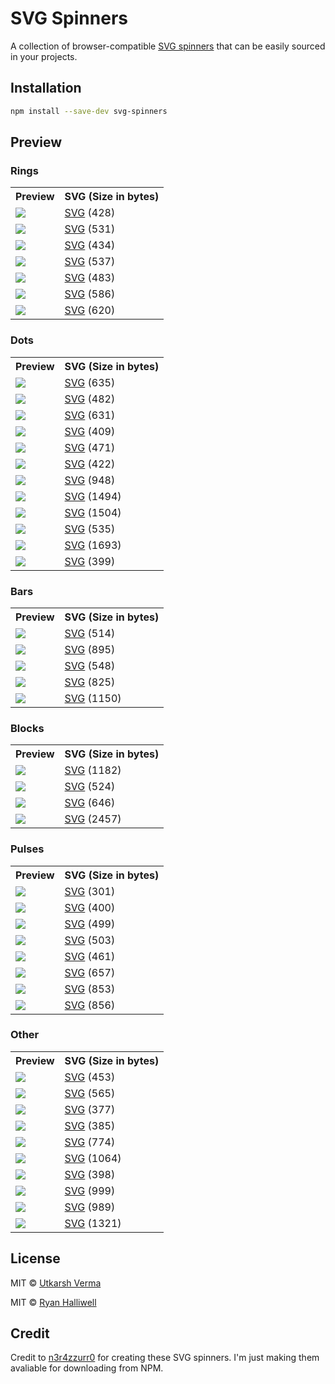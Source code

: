 # SVG Spinners

A collection of browser-compatible [SVG spinners](https://github.com/n3r4zzurr0/svg-spinners) that can be easily sourced in your projects.

## Installation

```sh
npm install --save-dev svg-spinners
```

## Preview

### Rings

<table><tbody><tr><th>Preview</th><th>SVG (Size in bytes)</th></tr><tr><td><picture><source media="(prefers-color-scheme: dark)" srcset="https://raw.githubusercontent.com/rayliwell/svg-spinners/main/preview/90-ring-white-36.svg"><img src="https://raw.githubusercontent.com/rayliwell/svg-spinners/main/preview/90-ring-black-36.svg"></picture></td><td><a href="https://github.com/n3r4zzurr0/svg-spinners/blob/main/svg-css/90-ring.svg">SVG</a> (428)</td></tr><tr><td><picture><source media="(prefers-color-scheme: dark)" srcset="https://raw.githubusercontent.com/rayliwell/svg-spinners/main/preview/90-ring-with-bg-white-36.svg"><img src="https://raw.githubusercontent.com/rayliwell/svg-spinners/main/preview/90-ring-with-bg-black-36.svg"></picture></td><td><a href="https://github.com/n3r4zzurr0/svg-spinners/blob/main/svg-css/90-ring-with-bg.svg">SVG</a> (531)</td></tr><tr><td><picture><source media="(prefers-color-scheme: dark)" srcset="https://raw.githubusercontent.com/rayliwell/svg-spinners/main/preview/180-ring-white-36.svg"><img src="https://raw.githubusercontent.com/rayliwell/svg-spinners/main/preview/180-ring-black-36.svg"></picture></td><td><a href="https://github.com/n3r4zzurr0/svg-spinners/blob/main/svg-css/180-ring.svg">SVG</a> (434)</td></tr><tr><td><picture><source media="(prefers-color-scheme: dark)" srcset="https://raw.githubusercontent.com/rayliwell/svg-spinners/main/preview/180-ring-with-bg-white-36.svg"><img src="https://raw.githubusercontent.com/rayliwell/svg-spinners/main/preview/180-ring-with-bg-black-36.svg"></picture></td><td><a href="https://github.com/n3r4zzurr0/svg-spinners/blob/main/svg-css/180-ring-with-bg.svg">SVG</a> (537)</td></tr><tr><td><picture><source media="(prefers-color-scheme: dark)" srcset="https://raw.githubusercontent.com/rayliwell/svg-spinners/main/preview/270-ring-white-36.svg"><img src="https://raw.githubusercontent.com/rayliwell/svg-spinners/main/preview/270-ring-black-36.svg"></picture></td><td><a href="https://github.com/n3r4zzurr0/svg-spinners/blob/main/svg-css/270-ring.svg">SVG</a> (483)</td></tr><tr><td><picture><source media="(prefers-color-scheme: dark)" srcset="https://raw.githubusercontent.com/rayliwell/svg-spinners/main/preview/270-ring-with-bg-white-36.svg"><img src="https://raw.githubusercontent.com/rayliwell/svg-spinners/main/preview/270-ring-with-bg-black-36.svg"></picture></td><td><a href="https://github.com/n3r4zzurr0/svg-spinners/blob/main/svg-css/270-ring-with-bg.svg">SVG</a> (586)</td></tr><tr><td><picture><source media="(prefers-color-scheme: dark)" srcset="https://raw.githubusercontent.com/rayliwell/svg-spinners/main/preview/ring-resize-white-36.svg"><img src="https://raw.githubusercontent.com/rayliwell/svg-spinners/main/preview/ring-resize-black-36.svg"></picture></td><td><a href="https://github.com/n3r4zzurr0/svg-spinners/blob/main/svg-css/ring-resize.svg">SVG</a> (620)</td></tr></tbody></table>

### Dots

<table><tbody><tr><th>Preview</th><th>SVG (Size in bytes)</th></tr><tr><td><picture><source media="(prefers-color-scheme: dark)" srcset="https://raw.githubusercontent.com/rayliwell/svg-spinners/main/preview/3-dots-bounce-white-36.svg"><img src="https://raw.githubusercontent.com/rayliwell/svg-spinners/main/preview/3-dots-bounce-black-36.svg"></picture></td><td><a href="https://github.com/n3r4zzurr0/svg-spinners/blob/main/svg-css/3-dots-bounce.svg">SVG</a> (635)</td></tr><tr><td><picture><source media="(prefers-color-scheme: dark)" srcset="https://raw.githubusercontent.com/rayliwell/svg-spinners/main/preview/3-dots-fade-white-36.svg"><img src="https://raw.githubusercontent.com/rayliwell/svg-spinners/main/preview/3-dots-fade-black-36.svg"></picture></td><td><a href="https://github.com/n3r4zzurr0/svg-spinners/blob/main/svg-css/3-dots-fade.svg">SVG</a> (482)</td></tr><tr><td><picture><source media="(prefers-color-scheme: dark)" srcset="https://raw.githubusercontent.com/rayliwell/svg-spinners/main/preview/3-dots-move-white-36.svg"><img src="https://raw.githubusercontent.com/rayliwell/svg-spinners/main/preview/3-dots-move-black-36.svg"></picture></td><td><a href="https://github.com/n3r4zzurr0/svg-spinners/blob/main/svg-css/3-dots-move.svg">SVG</a> (631)</td></tr><tr><td><picture><source media="(prefers-color-scheme: dark)" srcset="https://raw.githubusercontent.com/rayliwell/svg-spinners/main/preview/3-dots-rotate-white-36.svg"><img src="https://raw.githubusercontent.com/rayliwell/svg-spinners/main/preview/3-dots-rotate-black-36.svg"></picture></td><td><a href="https://github.com/n3r4zzurr0/svg-spinners/blob/main/svg-css/3-dots-rotate.svg">SVG</a> (409)</td></tr><tr><td><picture><source media="(prefers-color-scheme: dark)" srcset="https://raw.githubusercontent.com/rayliwell/svg-spinners/main/preview/3-dots-scale-white-36.svg"><img src="https://raw.githubusercontent.com/rayliwell/svg-spinners/main/preview/3-dots-scale-black-36.svg"></picture></td><td><a href="https://github.com/n3r4zzurr0/svg-spinners/blob/main/svg-css/3-dots-scale.svg">SVG</a> (471)</td></tr><tr><td><picture><source media="(prefers-color-scheme: dark)" srcset="https://raw.githubusercontent.com/rayliwell/svg-spinners/main/preview/3-dots-scale-middle-white-36.svg"><img src="https://raw.githubusercontent.com/rayliwell/svg-spinners/main/preview/3-dots-scale-middle-black-36.svg"></picture></td><td><a href="https://github.com/n3r4zzurr0/svg-spinners/blob/main/svg-css/3-dots-scale-middle.svg">SVG</a> (422)</td></tr><tr><td><picture><source media="(prefers-color-scheme: dark)" srcset="https://raw.githubusercontent.com/rayliwell/svg-spinners/main/preview/6-dots-rotate-white-36.svg"><img src="https://raw.githubusercontent.com/rayliwell/svg-spinners/main/preview/6-dots-rotate-black-36.svg"></picture></td><td><a href="https://github.com/n3r4zzurr0/svg-spinners/blob/main/svg-css/6-dots-rotate.svg">SVG</a> (948)</td></tr><tr><td><picture><source media="(prefers-color-scheme: dark)" srcset="https://raw.githubusercontent.com/rayliwell/svg-spinners/main/preview/6-dots-scale-white-36.svg"><img src="https://raw.githubusercontent.com/rayliwell/svg-spinners/main/preview/6-dots-scale-black-36.svg"></picture></td><td><a href="https://github.com/n3r4zzurr0/svg-spinners/blob/main/svg-css/6-dots-scale.svg">SVG</a> (1494)</td></tr><tr><td><picture><source media="(prefers-color-scheme: dark)" srcset="https://raw.githubusercontent.com/rayliwell/svg-spinners/main/preview/6-dots-scale-middle-white-36.svg"><img src="https://raw.githubusercontent.com/rayliwell/svg-spinners/main/preview/6-dots-scale-middle-black-36.svg"></picture></td><td><a href="https://github.com/n3r4zzurr0/svg-spinners/blob/main/svg-css/6-dots-scale-middle.svg">SVG</a> (1504)</td></tr><tr><td><picture><source media="(prefers-color-scheme: dark)" srcset="https://raw.githubusercontent.com/rayliwell/svg-spinners/main/preview/8-dots-rotate-white-36.svg"><img src="https://raw.githubusercontent.com/rayliwell/svg-spinners/main/preview/8-dots-rotate-black-36.svg"></picture></td><td><a href="https://github.com/n3r4zzurr0/svg-spinners/blob/main/svg-css/8-dots-rotate.svg">SVG</a> (535)</td></tr><tr><td><picture><source media="(prefers-color-scheme: dark)" srcset="https://raw.githubusercontent.com/rayliwell/svg-spinners/main/preview/12-dots-scale-rotate-white-36.svg"><img src="https://raw.githubusercontent.com/rayliwell/svg-spinners/main/preview/12-dots-scale-rotate-black-36.svg"></picture></td><td><a href="https://github.com/n3r4zzurr0/svg-spinners/blob/main/svg-css/12-dots-scale-rotate.svg">SVG</a> (1693)</td></tr><tr><td><picture><source media="(prefers-color-scheme: dark)" srcset="https://raw.githubusercontent.com/rayliwell/svg-spinners/main/preview/dot-revolve-white-36.svg"><img src="https://raw.githubusercontent.com/rayliwell/svg-spinners/main/preview/dot-revolve-black-36.svg"></picture></td><td><a href="https://github.com/n3r4zzurr0/svg-spinners/blob/main/svg-css/dot-revolve.svg">SVG</a> (399)</td></tr></tbody></table>

### Bars

<table><tbody><tr><th>Preview</th><th>SVG (Size in bytes)</th></tr><tr><td><picture><source media="(prefers-color-scheme: dark)" srcset="https://raw.githubusercontent.com/rayliwell/svg-spinners/main/preview/bars-fade-white-36.svg"><img src="https://raw.githubusercontent.com/rayliwell/svg-spinners/main/preview/bars-fade-black-36.svg"></picture></td><td><a href="https://github.com/n3r4zzurr0/svg-spinners/blob/main/svg-css/bars-fade.svg">SVG</a> (514)</td></tr><tr><td><picture><source media="(prefers-color-scheme: dark)" srcset="https://raw.githubusercontent.com/rayliwell/svg-spinners/main/preview/bars-scale-white-36.svg"><img src="https://raw.githubusercontent.com/rayliwell/svg-spinners/main/preview/bars-scale-black-36.svg"></picture></td><td><a href="https://github.com/n3r4zzurr0/svg-spinners/blob/main/svg-css/bars-scale.svg">SVG</a> (895)</td></tr><tr><td><picture><source media="(prefers-color-scheme: dark)" srcset="https://raw.githubusercontent.com/rayliwell/svg-spinners/main/preview/bars-scale-fade-white-36.svg"><img src="https://raw.githubusercontent.com/rayliwell/svg-spinners/main/preview/bars-scale-fade-black-36.svg"></picture></td><td><a href="https://github.com/n3r4zzurr0/svg-spinners/blob/main/svg-css/bars-scale-fade.svg">SVG</a> (548)</td></tr><tr><td><picture><source media="(prefers-color-scheme: dark)" srcset="https://raw.githubusercontent.com/rayliwell/svg-spinners/main/preview/bars-scale-middle-white-36.svg"><img src="https://raw.githubusercontent.com/rayliwell/svg-spinners/main/preview/bars-scale-middle-black-36.svg"></picture></td><td><a href="https://github.com/n3r4zzurr0/svg-spinners/blob/main/svg-css/bars-scale-middle.svg">SVG</a> (825)</td></tr><tr><td><picture><source media="(prefers-color-scheme: dark)" srcset="https://raw.githubusercontent.com/rayliwell/svg-spinners/main/preview/bars-rotate-fade-white-36.svg"><img src="https://raw.githubusercontent.com/rayliwell/svg-spinners/main/preview/bars-rotate-fade-black-36.svg"></picture></td><td><a href="https://github.com/n3r4zzurr0/svg-spinners/blob/main/svg-css/bars-rotate-fade.svg">SVG</a> (1150)</td></tr></tbody></table>

### Blocks

<table><tbody><tr><th>Preview</th><th>SVG (Size in bytes)</th></tr><tr><td><picture><source media="(prefers-color-scheme: dark)" srcset="https://raw.githubusercontent.com/rayliwell/svg-spinners/main/preview/blocks-scale-white-36.svg"><img src="https://raw.githubusercontent.com/rayliwell/svg-spinners/main/preview/blocks-scale-black-36.svg"></picture></td><td><a href="https://github.com/n3r4zzurr0/svg-spinners/blob/main/svg-css/blocks-scale.svg">SVG</a> (1182)</td></tr><tr><td><picture><source media="(prefers-color-scheme: dark)" srcset="https://raw.githubusercontent.com/rayliwell/svg-spinners/main/preview/blocks-shuffle-2-white-36.svg"><img src="https://raw.githubusercontent.com/rayliwell/svg-spinners/main/preview/blocks-shuffle-2-black-36.svg"></picture></td><td><a href="https://github.com/n3r4zzurr0/svg-spinners/blob/main/svg-css/blocks-shuffle-2.svg">SVG</a> (524)</td></tr><tr><td><picture><source media="(prefers-color-scheme: dark)" srcset="https://raw.githubusercontent.com/rayliwell/svg-spinners/main/preview/blocks-shuffle-3-white-36.svg"><img src="https://raw.githubusercontent.com/rayliwell/svg-spinners/main/preview/blocks-shuffle-3-black-36.svg"></picture></td><td><a href="https://github.com/n3r4zzurr0/svg-spinners/blob/main/svg-css/blocks-shuffle-3.svg">SVG</a> (646)</td></tr><tr><td><picture><source media="(prefers-color-scheme: dark)" srcset="https://raw.githubusercontent.com/rayliwell/svg-spinners/main/preview/blocks-wave-white-36.svg"><img src="https://raw.githubusercontent.com/rayliwell/svg-spinners/main/preview/blocks-wave-black-36.svg"></picture></td><td><a href="https://github.com/n3r4zzurr0/svg-spinners/blob/main/svg-css/blocks-wave.svg">SVG</a> (2457)</td></tr></tbody></table>

### Pulses

<table><tbody><tr><th>Preview</th><th>SVG (Size in bytes)</th></tr><tr><td><picture><source media="(prefers-color-scheme: dark)" srcset="https://raw.githubusercontent.com/rayliwell/svg-spinners/main/preview/pulse-white-36.svg"><img src="https://raw.githubusercontent.com/rayliwell/svg-spinners/main/preview/pulse-black-36.svg"></picture></td><td><a href="https://github.com/n3r4zzurr0/svg-spinners/blob/main/svg-css/pulse.svg">SVG</a> (301)</td></tr><tr><td><picture><source media="(prefers-color-scheme: dark)" srcset="https://raw.githubusercontent.com/rayliwell/svg-spinners/main/preview/pulse-2-white-36.svg"><img src="https://raw.githubusercontent.com/rayliwell/svg-spinners/main/preview/pulse-2-black-36.svg"></picture></td><td><a href="https://github.com/n3r4zzurr0/svg-spinners/blob/main/svg-css/pulse-2.svg">SVG</a> (400)</td></tr><tr><td><picture><source media="(prefers-color-scheme: dark)" srcset="https://raw.githubusercontent.com/rayliwell/svg-spinners/main/preview/pulse-3-white-36.svg"><img src="https://raw.githubusercontent.com/rayliwell/svg-spinners/main/preview/pulse-3-black-36.svg"></picture></td><td><a href="https://github.com/n3r4zzurr0/svg-spinners/blob/main/svg-css/pulse-3.svg">SVG</a> (499)</td></tr><tr><td><picture><source media="(prefers-color-scheme: dark)" srcset="https://raw.githubusercontent.com/rayliwell/svg-spinners/main/preview/pulse-multiple-white-36.svg"><img src="https://raw.githubusercontent.com/rayliwell/svg-spinners/main/preview/pulse-multiple-black-36.svg"></picture></td><td><a href="https://github.com/n3r4zzurr0/svg-spinners/blob/main/svg-css/pulse-multiple.svg">SVG</a> (503)</td></tr><tr><td><picture><source media="(prefers-color-scheme: dark)" srcset="https://raw.githubusercontent.com/rayliwell/svg-spinners/main/preview/pulse-ring-white-36.svg"><img src="https://raw.githubusercontent.com/rayliwell/svg-spinners/main/preview/pulse-ring-black-36.svg"></picture></td><td><a href="https://github.com/n3r4zzurr0/svg-spinners/blob/main/svg-css/pulse-ring.svg">SVG</a> (461)</td></tr><tr><td><picture><source media="(prefers-color-scheme: dark)" srcset="https://raw.githubusercontent.com/rayliwell/svg-spinners/main/preview/pulse-rings-2-white-36.svg"><img src="https://raw.githubusercontent.com/rayliwell/svg-spinners/main/preview/pulse-rings-2-black-36.svg"></picture></td><td><a href="https://github.com/n3r4zzurr0/svg-spinners/blob/main/svg-css/pulse-rings-2.svg">SVG</a> (657)</td></tr><tr><td><picture><source media="(prefers-color-scheme: dark)" srcset="https://raw.githubusercontent.com/rayliwell/svg-spinners/main/preview/pulse-rings-3-white-36.svg"><img src="https://raw.githubusercontent.com/rayliwell/svg-spinners/main/preview/pulse-rings-3-black-36.svg"></picture></td><td><a href="https://github.com/n3r4zzurr0/svg-spinners/blob/main/svg-css/pulse-rings-3.svg">SVG</a> (853)</td></tr><tr><td><picture><source media="(prefers-color-scheme: dark)" srcset="https://raw.githubusercontent.com/rayliwell/svg-spinners/main/preview/pulse-rings-multiple-white-36.svg"><img src="https://raw.githubusercontent.com/rayliwell/svg-spinners/main/preview/pulse-rings-multiple-black-36.svg"></picture></td><td><a href="https://github.com/n3r4zzurr0/svg-spinners/blob/main/svg-css/pulse-rings-multiple.svg">SVG</a> (856)</td></tr></tbody></table>

### Other

<table><tbody><tr><th>Preview</th><th>SVG (Size in bytes)</th></tr><tr><td><picture><source media="(prefers-color-scheme: dark)" srcset="https://raw.githubusercontent.com/rayliwell/svg-spinners/main/preview/bouncing-ball-white-36.svg"><img src="https://raw.githubusercontent.com/rayliwell/svg-spinners/main/preview/bouncing-ball-black-36.svg"></picture></td><td><a href="https://github.com/n3r4zzurr0/svg-spinners/blob/main/svg-css/bouncing-ball.svg">SVG</a> (453)</td></tr><tr><td><picture><source media="(prefers-color-scheme: dark)" srcset="https://raw.githubusercontent.com/rayliwell/svg-spinners/main/preview/clock-white-36.svg"><img src="https://raw.githubusercontent.com/rayliwell/svg-spinners/main/preview/clock-black-36.svg"></picture></td><td><a href="https://github.com/n3r4zzurr0/svg-spinners/blob/main/svg-css/clock.svg">SVG</a> (565)</td></tr><tr><td><picture><source media="(prefers-color-scheme: dark)" srcset="https://raw.githubusercontent.com/rayliwell/svg-spinners/main/preview/eclipse-white-36.svg"><img src="https://raw.githubusercontent.com/rayliwell/svg-spinners/main/preview/eclipse-black-36.svg"></picture></td><td><a href="https://github.com/n3r4zzurr0/svg-spinners/blob/main/svg-css/eclipse.svg">SVG</a> (377)</td></tr><tr><td><picture><source media="(prefers-color-scheme: dark)" srcset="https://raw.githubusercontent.com/rayliwell/svg-spinners/main/preview/eclipse-half-white-36.svg"><img src="https://raw.githubusercontent.com/rayliwell/svg-spinners/main/preview/eclipse-half-black-36.svg"></picture></td><td><a href="https://github.com/n3r4zzurr0/svg-spinners/blob/main/svg-css/eclipse-half.svg">SVG</a> (385)</td></tr><tr><td><picture><source media="(prefers-color-scheme: dark)" srcset="https://raw.githubusercontent.com/rayliwell/svg-spinners/main/preview/gooey-balls-1-white-36.svg"><img src="https://raw.githubusercontent.com/rayliwell/svg-spinners/main/preview/gooey-balls-1-black-36.svg"></picture></td><td><a href="https://github.com/n3r4zzurr0/svg-spinners/blob/main/svg-css/gooey-balls-1.svg">SVG</a> (774)</td></tr><tr><td><picture><source media="(prefers-color-scheme: dark)" srcset="https://raw.githubusercontent.com/rayliwell/svg-spinners/main/preview/gooey-balls-2-white-36.svg"><img src="https://raw.githubusercontent.com/rayliwell/svg-spinners/main/preview/gooey-balls-2-black-36.svg"></picture></td><td><a href="https://github.com/n3r4zzurr0/svg-spinners/blob/main/svg-css/gooey-balls-2.svg">SVG</a> (1064)</td></tr><tr><td><picture><source media="(prefers-color-scheme: dark)" srcset="https://raw.githubusercontent.com/rayliwell/svg-spinners/main/preview/tadpole-white-36.svg"><img src="https://raw.githubusercontent.com/rayliwell/svg-spinners/main/preview/tadpole-black-36.svg"></picture></td><td><a href="https://github.com/n3r4zzurr0/svg-spinners/blob/main/svg-css/tadpole.svg">SVG</a> (398)</td></tr><tr><td><picture><source media="(prefers-color-scheme: dark)" srcset="https://raw.githubusercontent.com/rayliwell/svg-spinners/main/preview/wifi-white-36.svg"><img src="https://raw.githubusercontent.com/rayliwell/svg-spinners/main/preview/wifi-black-36.svg"></picture></td><td><a href="https://github.com/n3r4zzurr0/svg-spinners/blob/main/svg-css/wifi.svg">SVG</a> (999)</td></tr><tr><td><picture><source media="(prefers-color-scheme: dark)" srcset="https://raw.githubusercontent.com/rayliwell/svg-spinners/main/preview/wifi-fade-white-36.svg"><img src="https://raw.githubusercontent.com/rayliwell/svg-spinners/main/preview/wifi-fade-black-36.svg"></picture></td><td><a href="https://github.com/n3r4zzurr0/svg-spinners/blob/main/svg-css/wifi-fade.svg">SVG</a> (989)</td></tr><tr><td><picture><source media="(prefers-color-scheme: dark)" srcset="https://raw.githubusercontent.com/rayliwell/svg-spinners/main/preview/wind-toy-white-36.svg"><img src="https://raw.githubusercontent.com/rayliwell/svg-spinners/main/preview/wind-toy-black-36.svg"></picture></td><td><a href="https://github.com/n3r4zzurr0/svg-spinners/blob/main/svg-css/wind-toy.svg">SVG</a> (1321)</td></tr></tbody></table>

## License

MIT © [Utkarsh Verma](https://github.com/n3r4zzurr0)

MIT © [Ryan Halliwell](https://github.com/rayliwell)

## Credit

Credit to [n3r4zzurr0](https://github.com/n3r4zzurr0) for creating these SVG spinners. I'm just making them avaliable for downloading from NPM.
